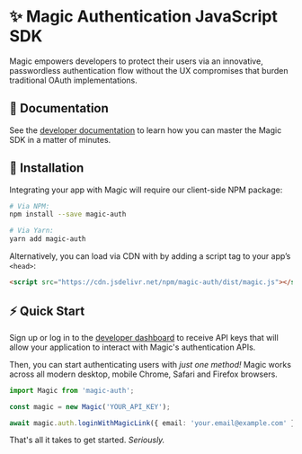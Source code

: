 # ✨  Magic Authentication JavaScript SDK

Magic empowers developers to protect their users via an innovative, passwordless authentication flow without the UX compromises that burden traditional OAuth implementations.

## 📖  Documentation

See the [developer documentation](https://docs.magic.link) to learn how you can master the Magic SDK in a matter of minutes.

## 🔗  Installation

Integrating your app with Magic will require our client-side NPM package:

```bash
# Via NPM:
npm install --save magic-auth

# Via Yarn:
yarn add magic-auth
```

Alternatively, you can load via CDN with by adding a script tag to your app’s `<head>`:

```html
<script src="https://cdn.jsdelivr.net/npm/magic-auth/dist/magic.js"></script>
```

## ⚡️  Quick Start

Sign up or log in to the [developer dashboard](https://dashboard.magic.link) to receive API keys that will allow your application to interact with Magic's authentication APIs.

Then, you can start authenticating users with _just one method!_ Magic works across all modern desktop, mobile Chrome, Safari and Firefox browsers.

```ts
import Magic from 'magic-auth';

const magic = new Magic('YOUR_API_KEY');

await magic.auth.loginWithMagicLink({ email: 'your.email@example.com' });
```

That's all it takes to get started. _Seriously._
